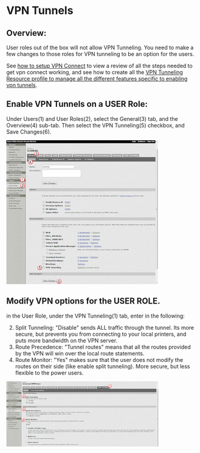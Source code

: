 # VPN Tunnels

## Overview:
User roles out of the box will not allow VPN Tunneling.  You need to make a few changes to those roles for VPN tunneling to be an option for the users. 

See [how to setup VPN Connect](how-to-setup-vpn-connect.md) to view a review of all the steps needed to get vpn connect working, and see how to create all the [VPN Tunneling Resource profile to manage all the different features specific to enabling vpn tunnels](vpn-tunnels---resource-policies.md). 

## Enable VPN Tunnels on a USER Role:
Under Users(1) and User Roles(2), select the General(3) tab, and the Overview(4) sub-tab.  Then select the VPN Tunneling(5) checkbox, and Save Changes(6). 

<img src="../img/j91.png">

## Modify VPN options for the USER ROLE. 
in the User Role, under the VPN Tunneling(1) tab, enter in the following:

2. Split Tunneling: "Disable" sends ALL traffic through the tunnel.  Its more secure, but prevents you from connecting to your local printers, and puts more bandwidth on the VPN server.  
3. Route Precedence: "Tunnel routes" means that all the routes provided by the VPN will win over the local route statements. 
4. Route Monitor: "Yes" makes sure that the user does not modify the routes on their side (like enable split tunneling).  More secure, but less flexible to the power users. 

<img src="../img/j94.png">
